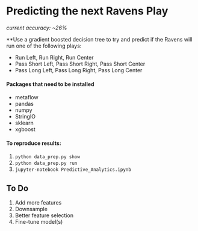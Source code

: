 # Predicting the next Ravens Play

*current accuracy: ~26%*

**Use a gradient boosted decision tree to try and predict if the Ravens will run one of the following plays:
- Run Left, Run Right, Run Center
- Pass Short Left, Pass Short Right, Pass Short Center
- Pass Long Left, Pass Long Right, Pass Long Center


#### Packages that need to be installed
- metaflow
- pandas
- numpy
- StringIO
- sklearn
- xgboost

#### To reproduce results:
1. ```python data_prep.py show```
2. ```python data_prep.py run```
3. ```jupyter-notebook Predictive_Analytics.ipynb```


## To Do
1. Add more features
2. Downsample
3. Better feature selection
4. Fine-tune model(s)
